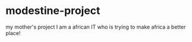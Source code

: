# modestine-project
my mother's project
I am a african IT who is trying to make africa a better place!
